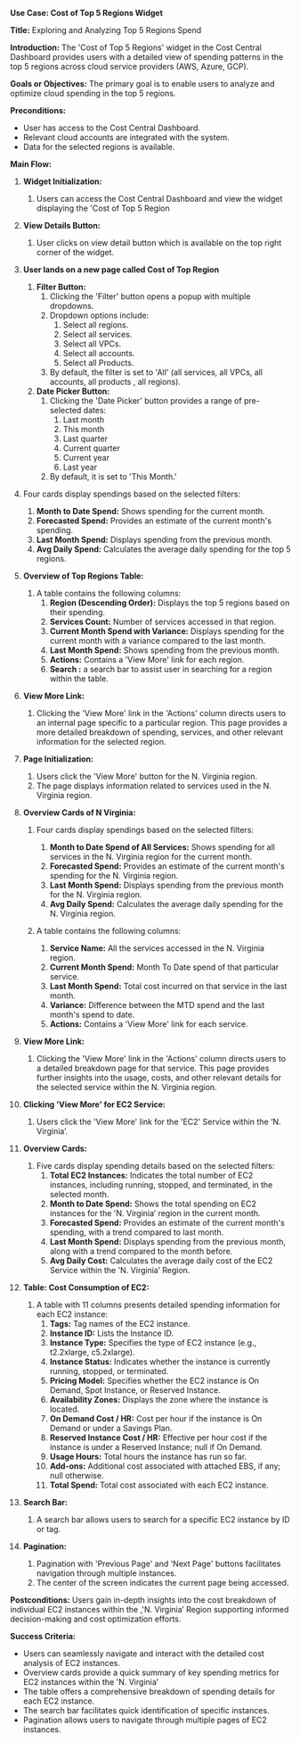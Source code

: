 **Use Case: Cost of Top 5 Regions Widget**

**Title:** Exploring and Analyzing Top 5 Regions Spend

**Introduction:** The 'Cost of Top 5 Regions' widget in the Cost Central Dashboard provides users with a detailed view of spending patterns in the top 5 regions across cloud service providers (AWS, Azure, GCP).

**Goals or Objectives:** The primary goal is to enable users to analyze and optimize cloud spending in the top 5 regions.

**Preconditions:**

- User has access to the Cost Central Dashboard.
- Relevant cloud accounts are integrated with the system.
- Data for the selected regions is available.

**Main Flow:**

1. **Widget Initialization:**
   1. Users can access the Cost Central Dashboard and view the widget displaying the 'Cost of Top 5 Region
1. **View Details Button:**
   1. User clicks on view detail button which is available on the top right corner of the widget.
1. **User lands on a new page called Cost of Top Region**

   1. **Filter Button:**
      1. Clicking the 'Filter' button opens a popup with multiple dropdowns.
      1. Dropdown options include:
         1. Select all regions.
         1. Select all services.
         1. Select all VPCs.
         1. Select all accounts.
         1. Select all Products.
      1. By default, the filter is set to 'All' (all services, all VPCs, all accounts, all products , all regions).
   1. **Date Picker Button:**
      1. Clicking the 'Date Picker' button provides a range of pre-selected dates:
         1. Last month
         1. This month
         1. Last quarter
         1. Current quarter
         1. Current year
         1. Last year
      1. By default, it is set to 'This Month.'



1. Four cards display spendings based on the selected filters:
   1. **Month to Date Spend:** Shows spending for the current month.
   1. **Forecasted Spend:** Provides an estimate of the current month's spending.
   1. **Last Month Spend:** Displays spending from the previous month.
   1. **Avg Daily Spend:** Calculates the average daily spending for the top 5 regions.

1. **Overview of Top Regions Table:**



   1. A table contains the following columns:
      1. **Region (Descending Order):** Displays the top 5 regions based on their spending.
      1. **Services Count:** Number of services accessed in that region.
      1. **Current Month Spend with Variance:** Displays spending for the current month with a variance compared to the last month.
      1. **Last Month Spend:** Shows spending from the previous month.
      1. **Actions:** Contains a 'View More' link for each region.
      1. **Search :** a search bar to assist user in searching for a region within the table.



1. **View More Link:**
   1. Clicking the 'View More' link in the 'Actions' column directs users to an internal page specific to a particular region. This page provides a more detailed breakdown of spending, services, and other relevant information for the selected region.

1. **Page Initialization:**
   1. Users click the 'View More' button for the N. Virginia region.
   1. The page displays information related to services used in the N. Virginia region.


1. **Overview Cards of N Virginia:**

   1. Four cards display spendings based on the selected filters:
      1. **Month to Date Spend of All Services:** Shows spending for all services in the N. Virginia region for the current month.
      1. **Forecasted Spend:** Provides an estimate of the current month's spending for the N. Virginia region.
      1. **Last Month Spend:** Displays spending from the previous month for the N. Virginia region.
      1. **Avg Daily Spend:** Calculates the average daily spending for the N. Virginia region.


   1. A table contains the following columns:
      1. **Service Name:** All the services accessed in the N. Virginia region.
      1. **Current Month Spend:** Month To Date spend of that particular service.
      1. **Last Month Spend:** Total cost incurred on that service in the last month.
      1. **Variance:** Difference between the MTD spend and the last month's spend to date.
      1. **Actions:** Contains a 'View More' link for each service.
1. **View More Link:**
   1. Clicking the 'View More' link in the 'Actions' column directs users to a detailed breakdown page for that service. This page provides further insights into the usage, costs, and other relevant details for the selected service within the N. Virginia region.


1. **Clicking 'View More' for EC2 Service:**
   1. Users click the 'View More' link for the 'EC2' Service within the ‘N. Virginia’.

1. **Overview Cards:**
   1. Five cards display spending details based on the selected filters:
      1. **Total EC2 Instances:** Indicates the total number of EC2 instances, including running, stopped, and terminated, in the selected month.
      1. **Month to Date Spend:** Shows the total spending on EC2 instances for the 'N. Virginia’ region in the current month.
      1. **Forecasted Spend:** Provides an estimate of the current month's spending, with a trend compared to last month.
      1. **Last Month Spend:** Displays spending from the previous month, along with a trend compared to the month before.
      1. **Avg Daily Cost:** Calculates the average daily cost of the EC2 Service within the 'N. Virginia’ Region.
1. **Table: Cost Consumption of EC2:**
   1. A table with 11 columns presents detailed spending information for each EC2 instance:
      1. **Tags:** Tag names of the EC2 instance.
      1. **Instance ID:** Lists the Instance ID.
      1. **Instance Type:** Specifies the type of EC2 instance (e.g., t2.2xlarge, c5.2xlarge).
      1. **Instance Status:** Indicates whether the instance is currently running, stopped, or terminated.
      1. **Pricing Model:** Specifies whether the EC2 instance is On Demand, Spot Instance, or Reserved Instance.
      1. **Availability Zones:** Displays the zone where the instance is located.
      1. **On Demand Cost / HR:** Cost per hour if the instance is On Demand or under a Savings Plan.
      1. **Reserved Instance Cost / HR:** Effective per hour cost if the instance is under a Reserved Instance; null if On Demand.
      1. **Usage Hours:** Total hours the instance has run so far.
      1. **Add-ons:** Additional cost associated with attached EBS, if any; null otherwise.
      1. **Total Spend:** Total cost associated with each EC2 instance.
1. **Search Bar:**
   1. A search bar allows users to search for a specific EC2 instance by ID or tag.
1. **Pagination:**
   1. Pagination with 'Previous Page' and 'Next Page' buttons facilitates navigation through multiple instances.
   1. The center of the screen indicates the current page being accessed.

**Postconditions:** Users gain in-depth insights into the cost breakdown of individual EC2 instances within the ,'N. Virginia’ Region supporting informed decision-making and cost optimization efforts.

**Success Criteria:**

- Users can seamlessly navigate and interact with the detailed cost analysis of EC2 instances.
- Overview cards provide a quick summary of key spending metrics for EC2 instances within the 'N. Virginia’
- The table offers a comprehensive breakdown of spending details for each EC2 instance.
- The search bar facilitates quick identification of specific instances.
- Pagination allows users to navigate through multiple pages of EC2 instances.

